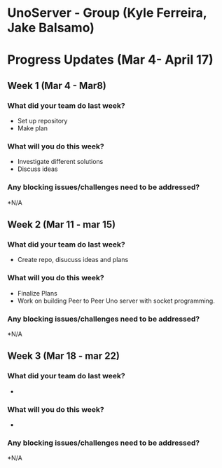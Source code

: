 # UnoServer - Group (Kyle Ferreira, Jake Balsamo) 
# Progress Updates (Mar 4- April 17)

## Week 1 (Mar 4 - Mar8)

### What did your team do last week?
* Set up repository
* Make plan

### What will you do this week?
* Investigate different solutions
* Discuss ideas

### Any blocking issues/challenges need to be addressed?
*N/A


## Week 2 (Mar 11 - mar 15)

### What did your team do last week?
* Create repo, disucuss ideas and plans

### What will you do this week?
* Finalize Plans
* Work on building Peer to Peer Uno server with socket programming.

### Any blocking issues/challenges need to be addressed?
*N/A

## Week 3 (Mar 18 - mar 22)

### What did your team do last week?
* 

### What will you do this week?
* 

### Any blocking issues/challenges need to be addressed?
*N/A
